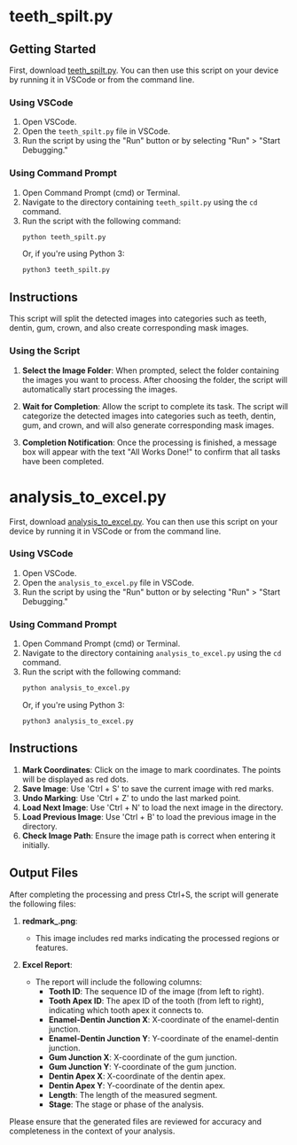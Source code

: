 # teeth_spilt.py

## <a name="GettingStarted"></a>Getting Started

First, download [teeth_spilt.py](https://github.com/smartsurgerytek/dentistry-inference-utility/blob/main/teeth_spilt.py). You can then use this script on your device by running it in VSCode or from the command line.

### Using VSCode
1. Open VSCode.
2. Open the `teeth_spilt.py` file in VSCode.
3. Run the script by using the "Run" button or by selecting "Run" > "Start Debugging."

### Using Command Prompt
1. Open Command Prompt (cmd) or Terminal.
2. Navigate to the directory containing `teeth_spilt.py` using the `cd` command.
3. Run the script with the following command:
   ```bash
   python teeth_spilt.py
   ```
   Or, if you're using Python 3:
   ```
   python3 teeth_spilt.py
   ```
## <a name="Instructions"></a>Instructions
This script will split the detected images into categories such as teeth, dentin, gum, crown, and also create corresponding mask images.
### Using the Script
1. **Select the Image Folder**: When prompted, select the folder containing the images you want to process. After choosing the folder, the script will automatically start processing the images.

2. **Wait for Completion**: Allow the script to complete its task. The script will categorize the detected images into categories such as teeth, dentin, gum, and crown, and will also generate corresponding mask images.

3. **Completion Notification**: Once the processing is finished, a message box will appear with the text "All Works Done!" to confirm that all tasks have been completed.
# analysis_to_excel.py

First, download [analysis_to_excel.py](https://github.com/smartsurgerytek/dentistry-inference-utility/blob/main/analysis_to_excel.py). You can then use this script on your device by running it in VSCode or from the command line.

### Using VSCode
1. Open VSCode.
2. Open the `analysis_to_excel.py` file in VSCode.
3. Run the script by using the "Run" button or by selecting "Run" > "Start Debugging."

### Using Command Prompt
1. Open Command Prompt (cmd) or Terminal.
2. Navigate to the directory containing `analysis_to_excel.py` using the `cd` command.
3. Run the script with the following command:
   ```bash
   python analysis_to_excel.py
   ```
   Or, if you're using Python 3:
   ```
   python3 analysis_to_excel.py
   ```

## <a name="Instructions"></a>Instructions

1. **Mark Coordinates**: Click on the image to mark coordinates. The points will be displayed as red dots.
2. **Save Image**: Use 'Ctrl + S' to save the current image with red marks.
3. **Undo Marking**: Use 'Ctrl + Z' to undo the last marked point.
4. **Load Next Image**: Use 'Ctrl + N' to load the next image in the directory.
5. **Load Previous Image**: Use 'Ctrl + B' to load the previous image in the directory.
6. **Check Image Path**: Ensure the image path is correct when entering it initially.
## Output Files

After completing the processing and press Ctrl+S, the script will generate the following files:

1. **redmark_.png**:
   - This image includes red marks indicating the processed regions or features.

2. **Excel Report**:
   - The report will include the following columns:
     - **Tooth ID**: The sequence ID of the image (from left to right).
     - **Tooth Apex ID**: The apex ID of the tooth (from left to right), indicating which tooth apex it connects to.
     - **Enamel-Dentin Junction X**: X-coordinate of the enamel-dentin junction.
     - **Enamel-Dentin Junction Y**: Y-coordinate of the enamel-dentin junction.
     - **Gum Junction X**: X-coordinate of the gum junction.
     - **Gum Junction Y**: Y-coordinate of the gum junction.
     - **Dentin Apex X**: X-coordinate of the dentin apex.
     - **Dentin Apex Y**: Y-coordinate of the dentin apex.
     - **Length**: The length of the measured segment.
     - **Stage**: The stage or phase of the analysis.

Please ensure that the generated files are reviewed for accuracy and completeness in the context of your analysis.
